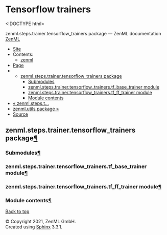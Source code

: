 # Tensorflow trainers

&lt;!DOCTYPE html&gt;

zenml.steps.trainer.tensorflow\_trainers package — ZenML documentation  [ZenML](https://github.com/zenml-io/zenml/tree/298e3797478aed75d04f90ab115f3c52782368a2/docs/sphinx_docs/_build/html/index.html)

*  [Site](https://github.com/zenml-io/zenml/tree/298e3797478aed75d04f90ab115f3c52782368a2/docs/sphinx_docs/_build/html/index.html)
  * Contents:
    * [zenml](https://github.com/zenml-io/zenml/tree/298e3797478aed75d04f90ab115f3c52782368a2/docs/sphinx_docs/_build/html/modules.html)
*  [Page](zenml.steps.trainer.tensorflow_trainers.md)
  * * [zenml.steps.trainer.tensorflow\_trainers package](zenml.steps.trainer.tensorflow_trainers.md)
      * [Submodules](zenml.steps.trainer.tensorflow_trainers.md#submodules)
      * [zenml.steps.trainer.tensorflow\_trainers.tf\_base\_trainer module](zenml.steps.trainer.tensorflow_trainers.md#zenml-steps-trainer-tensorflow-trainers-tf-base-trainer-module)
      * [zenml.steps.trainer.tensorflow\_trainers.tf\_ff\_trainer module](zenml.steps.trainer.tensorflow_trainers.md#zenml-steps-trainer-tensorflow-trainers-tf-ff-trainer-module)
      * [Module contents](zenml.steps.trainer.tensorflow_trainers.md#module-contents)
* [ « zenml.steps.t...](zenml.steps.trainer.pytorch_trainers.md)
* [ zenml.utils package »](../../zenml.utils/)
*  [Source](https://github.com/zenml-io/zenml/tree/298e3797478aed75d04f90ab115f3c52782368a2/docs/sphinx_docs/_build/html/_sources/zenml.steps.trainer.tensorflow_trainers.rst.txt)

## zenml.steps.trainer.tensorflow\_trainers package[¶](zenml.steps.trainer.tensorflow_trainers.md#zenml-steps-trainer-tensorflow-trainers-package)

### Submodules[¶](zenml.steps.trainer.tensorflow_trainers.md#submodules)

### zenml.steps.trainer.tensorflow\_trainers.tf\_base\_trainer module[¶](zenml.steps.trainer.tensorflow_trainers.md#zenml-steps-trainer-tensorflow-trainers-tf-base-trainer-module)

### zenml.steps.trainer.tensorflow\_trainers.tf\_ff\_trainer module[¶](zenml.steps.trainer.tensorflow_trainers.md#zenml-steps-trainer-tensorflow-trainers-tf-ff-trainer-module)

### Module contents[¶](zenml.steps.trainer.tensorflow_trainers.md#module-contents)

 [Back to top](zenml.steps.trainer.tensorflow_trainers.md)

 © Copyright 2021, ZenML GmbH.  
 Created using [Sphinx](http://sphinx-doc.org/) 3.3.1.  


